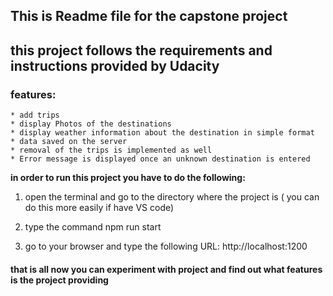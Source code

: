 ## This is Readme file for the capstone project

## this project follows the requirements and instructions provided by Udacity

### features: 
	* add trips
	* display Photos of the destinations
	* display weather information about the destination in simple format
	* data saved on the server
	* removal of the trips is implemented as well
	* Error message is displayed once an unknown destination is entered

**in order to run this project you have to do the following:**

1. open the terminal and go to the directory where the project is ( you can do this more easily if have VS code)

2. type the command npm run start

3. go to your browser and type the following URL: http://localhost:1200

#### that is all now you can experiment with project and find out what features is the project providing

